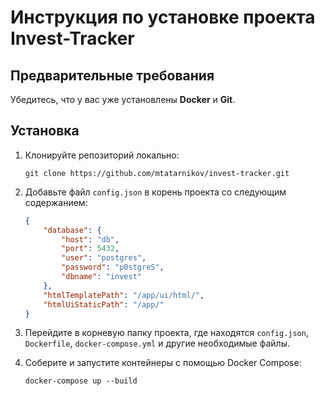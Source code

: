 # Инструкция по установке проекта Invest-Tracker

## Предварительные требования
Убедитесь, что у вас уже установлены **Docker** и **Git**.

## Установка

1. Клонируйте репозиторий локально:
   ```
   git clone https://github.com/mtatarnikov/invest-tracker.git
   ```

2. Добавьте файл `config.json` в корень проекта со следующим содержанием:
   ```json
   {
       "database": {
           "host": "db",
           "port": 5432,
           "user": "postgres",
           "password": "p0stgreS",
           "dbname": "invest"
       },
       "htmlTemplatePath": "/app/ui/html/",
       "htmlUiStaticPath": "/app/"
   }
   ```

3. Перейдите в корневую папку проекта, где находятся `config.json`, `Dockerfile`, `docker-compose.yml` и другие необходимые файлы.

4. Соберите и запустите контейнеры с помощью Docker Compose:
   ```
   docker-compose up --build
   ```
